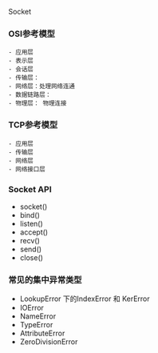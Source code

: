Socket

### OSI参考模型
    - 应用层
    - 表示层
    - 会话层
    - 传输层： 
    - 网络层：处理网络连通
    - 数据链路层： 
    - 物理层： 物理连接

### TCP参考模型
    - 应用层
    - 传输层
    - 网络层
    - 网络接口层


### Socket API

- socket()
- bind()
- listen()
- accept()
- recv()
- send()
- close()


### 常见的集中异常类型
- LookupError 下的IndexError 和 KerError
- IOError
- NameError
- TypeError
- AttributeError
- ZeroDivisionError